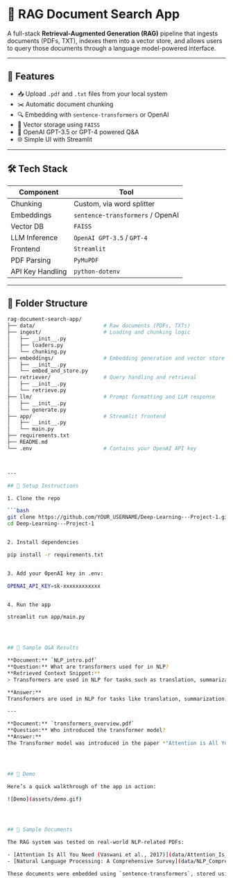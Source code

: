 # 🧠 RAG Document Search App

A full-stack **Retrieval-Augmented Generation (RAG)** pipeline that ingests documents (PDFs, TXT), indexes them into a vector store, and allows users to query those documents through a language model-powered interface.

---

## 🚀 Features

- 📥 Upload `.pdf` and `.txt` files from your local system
- ✂️ Automatic document chunking
- 🔍 Embedding with `sentence-transformers` or OpenAI
- 🧠 Vector storage using `FAISS`
- 🤖 OpenAI GPT-3.5 or GPT-4 powered Q&A
- 🌐 Simple UI with Streamlit

---

## 🛠️ Tech Stack

| Component         | Tool                         |
|------------------|------------------------------|
| Chunking         | Custom, via word splitter    |
| Embeddings       | `sentence-transformers` / OpenAI |
| Vector DB        | `FAISS`                      |
| LLM Inference    | `OpenAI GPT-3.5` / `GPT-4`   |
| Frontend         | `Streamlit`                  |
| PDF Parsing      | `PyMuPDF`                    |
| API Key Handling | `python-dotenv`              |

---

## 📁 Folder Structure

```bash
rag-document-search-app/
├── data/                      # Raw documents (PDFs, TXTs)
├── ingest/                    # Loading and chunking logic
│   ├── __init__.py
│   ├── loaders.py
│   └── chunking.py
├── embeddings/                # Embedding generation and vector store
│   ├── __init__.py
│   └── embed_and_store.py
├── retriever/                 # Query handling and retrieval
│   ├── __init__.py
│   └── retrieve.py
├── llm/                       # Prompt formatting and LLM response
│   ├── __init__.py
│   └── generate.py
├── app/                       # Streamlit frontend
│   ├── __init__.py
│   └── main.py
├── requirements.txt
├── README.md
└── .env                       # Contains your OpenAI API key



---

## 🔧 Setup Instructions

1. Clone the repo

```bash
git clone https://github.com/YOUR_USERNAME/Deep-Learning---Project-1.git
cd Deep-Learning---Project-1


2. Install dependencies

pip install -r requirements.txt


3. Add your OpenAI key in .env:

OPENAI_API_KEY=sk-xxxxxxxxxxxx


4. Run the app

streamlit run app/main.py




## 🧪 Sample Q&A Results

**Document:** `NLP_intro.pdf`  
**Question:** What are transformers used for in NLP?  
**Retrieved Context Snippet:**  
> Transformers are used in NLP for tasks such as translation, summarization, and question answering...

**Answer:**  
Transformers are used in NLP for tasks like translation, summarization, and QA by modeling long-range dependencies using self-attention mechanisms.

---

**Document:** `transformers_overview.pdf`  
**Question:** Who introduced the transformer model?  
**Answer:**  
The Transformer model was introduced in the paper *"Attention is All You Need"* by Vaswani et al., 2017.




## 🔹 Demo

Here’s a quick walkthrough of the app in action:

![Demo](assets/demo.gif)




## 📄 Sample Documents

The RAG system was tested on real-world NLP-related PDFs:

- [Attention Is All You Need (Vaswani et al., 2017)](data/Attention_Is_All_You_Need.pdf)
- [Natural Language Processing: A Comprehensive Survey](data/NLP_Comprehensive_Survey.pdf)

These documents were embedded using `sentence-transformers`, stored using `FAISS`, and queried with natural language questions.



